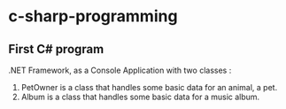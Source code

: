 # c-sharp-programming
## First C# program 
  .NET  Framework, as a Console Application with two classes :
  1. PetOwner is a class that handles some basic data for an animal, a pet.  
  2. Album is a class that handles some basic data for a music album. 

